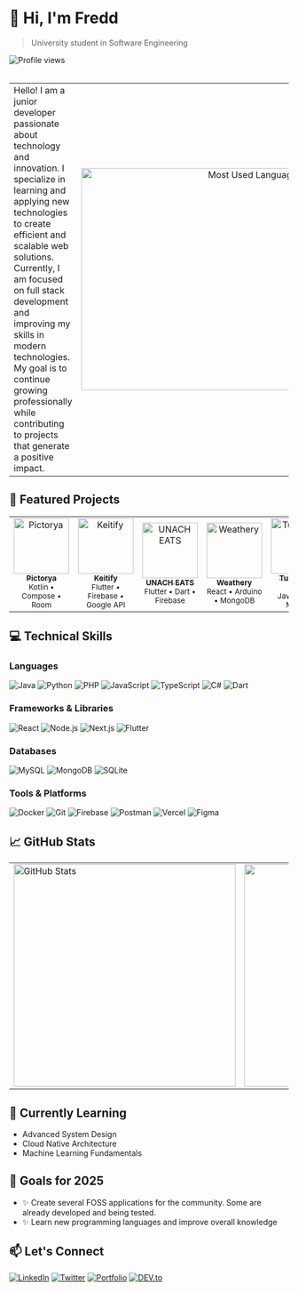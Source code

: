 # 👋 Hi, I'm Fredd

> University student in Software Engineering
<div align="left">
  <img src="https://visitcount.itsvg.in/api?id=fdevmx&icon=0&color=2" alt="Profile views" />
</div>
<br>

<table style="border: none;">
  <tr style="border: none;">
    <td style="text-align: left; width: 50%; border: none;">
      Hello! I am a junior developer passionate about technology and innovation. I specialize in learning and applying new technologies to create efficient and scalable web solutions. Currently, I am focused on full stack development and improving my skills in modern technologies. My goal is to continue growing professionally while contributing to projects that generate a positive impact.
    </td>
    <td style="text-align: right; width: 50%; border: none;">
      <img src="https://github-readme-stats.vercel.app/api/top-langs/?username=fdevmx&layout=compact&theme=radical" alt="Most Used Languages" width="400" />
    </td>
  </tr>
</table>

## 🚀 Featured Projects

<table>
  <tr>
    <td align="center">
      <a href="https://github.com/fdevmx/pictorya">
        <img src="https://via.placeholder.com/150" width="100px;" alt="Pictorya"/>
        <br />
        <sub><b>Pictorya</b></sub>
      </a>
      <br />
      <sub>Kotlin • Compose • Room</sub>
    </td>
    <td align="center">
      <a href="https://github.com/fdevmx/keitify">
        <img src="https://via.placeholder.com/150" width="100px;" alt="Keitify"/>
        <br />
        <sub><b>Keitify</b></sub>
      </a>
      <br />
      <sub>Flutter • Firebase • Google API</sub>
    </td>
    <td align="center">
      <a href="https://github.com/fdevmx/delivery_app">
        <img src="https://via.placeholder.com/150" width="100px;" alt="UNACH EATS"/>
        <br />
        <sub><b>UNACH EATS</b></sub>
      </a>
      <br />
      <sub>Flutter • Dart • Firebase</sub>
    </td>
    <td align="center">
      <a href="https://github.com/fdevmx/Weather-Station">
        <img src="https://via.placeholder.com/150" width="100px;" alt="Weathery"/>
        <br />
        <sub><b>Weathery</b></sub>
      </a>
      <br />
      <sub>React • Arduino • MongoDB</sub>
    </td>
    <td align="center">
      <a href="https://github.com/fdevmx/TuxMarket-WebStore">
        <img src="https://via.placeholder.com/150" width="100px;" alt="TuxMarket"/>
        <br />
        <sub><b>TuxMarket</b></sub>
      </a>
      <br />
      <sub>PHP • Javascript • MySQL</sub>
    </td>
  </tr>
</table>

## 💻 Technical Skills

### Languages
![Java](https://ziadoua.github.io/m3-Markdown-Badges/badges/Java/java2.svg)
![Python](https://ziadoua.github.io/m3-Markdown-Badges/badges/Python/python2.svg)
![PHP](https://ziadoua.github.io/m3-Markdown-Badges/badges/PHP/php2.svg)
![JavaScript](https://ziadoua.github.io/m3-Markdown-Badges/badges/Javascript/javascript2.svg)
![TypeScript](https://ziadoua.github.io/m3-Markdown-Badges/badges/TypeScript/typescript2.svg)
![C#](https://ziadoua.github.io/m3-Markdown-Badges/badges/CSharp/csharp2.svg)
![Dart](https://ziadoua.github.io/m3-Markdown-Badges/badges/Dart/dart2.svg)

### Frameworks & Libraries
![React](https://ziadoua.github.io/m3-Markdown-Badges/badges/React/react2.svg)
![Node.js](https://ziadoua.github.io/m3-Markdown-Badges/badges/NodeJS/nodejs2.svg)
![Next.js](https://ziadoua.github.io/m3-Markdown-Badges/badges/NextJS/nextjs2.svg)
![Flutter](https://ziadoua.github.io/m3-Markdown-Badges/badges/Flutter/flutter2.svg)

### Databases
![MySQL](https://ziadoua.github.io/m3-Markdown-Badges/badges/MySQL/mysql2.svg)
![MongoDB](https://ziadoua.github.io/m3-Markdown-Badges/badges/MongoDB/mongodb2.svg)
![SQLite](https://ziadoua.github.io/m3-Markdown-Badges/badges/SQLite/sqlite2.svg)

### Tools & Platforms
![Docker](https://ziadoua.github.io/m3-Markdown-Badges/badges/Docker/docker2.svg)
![Git](https://ziadoua.github.io/m3-Markdown-Badges/badges/Git/git2.svg)
![Firebase](https://ziadoua.github.io/m3-Markdown-Badges/badges/Firebase/firebase2.svg)
![Postman](https://ziadoua.github.io/m3-Markdown-Badges/badges/Postman/postman2.svg)
![Vercel](https://ziadoua.github.io/m3-Markdown-Badges/badges/Vercel/vercel2.svg)
![Figma](https://ziadoua.github.io/m3-Markdown-Badges/badges/Figma/figma2.svg)


## 📈 GitHub Stats

<table style="border: none;">
  <tr style="border: none;">
    <td style="text-align: left; width: 50%; border: none;">
      <img src="https://github-readme-stats.vercel.app/api?username=fdevmx&show_icons=true&theme=radical" alt="GitHub Stats" width="400" />
    </td>
    <td style="text-align: right; width: 50%; border: none;">
      <img src="https://github-readme-streak-stats.herokuapp.com/?user=fdevmx&theme=radical" alt="GitHub Streak Stats" width="400" />
    </td>
  </tr>
</table>

## 🌱 Currently Learning

- Advanced System Design
- Cloud Native Architecture
- Machine Learning Fundamentals

## 🎯 Goals for 2025

- ✨ Create several FOSS applications for the community. Some are already developed and being tested.
- ✨ Learn new programming languages and improve overall knowledge

## 📫 Let's Connect

[![LinkedIn](https://ziadoua.github.io/m3-Markdown-Badges/badges/LinkedIn/linkedin2.svg)](https://linkedin.com/in/yourusername)
[![Twitter](https://ziadoua.github.io/m3-Markdown-Badges/badges/Twitter/twitter2.svg)](https://twitter.com/yourusername)
[![Portfolio](https://ziadoua.github.io/m3-Markdown-Badges/badges/MyPortfolio/myportfolio2.svg)](https://yourportfolio.com)
[![DEV.to](https://ziadoua.github.io/m3-Markdown-Badges/badges/Devto/devto2.svg)](https://twitter.com/yourusername)
